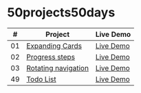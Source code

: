 ﻿# 50projects50days


|  #  | Project                                                                                          | Live Demo                                                                                         |
| :-: | ------------------------------------------------------------------------------------------------ | ------------------------------------------------------------------------------------------------- |
| 01  | [Expanding Cards](https://github.com/bayanghaben/50projects50days/tree/main/expanding-cards)     | [Live Demo](https://raw.githack.com/bayanghaben/50projects50days/main/expanding-cards/index.html) |
| 02  | [Progress steps](https://github.com/bayanghaben/50projects50days/tree/main/progress-steps)     | [Live Demo](https://raw.githack.com/bayanghaben/50projects50days/main/progress-steps/index.html) |
| 03  | [Rotating navigation](https://github.com/bayanghaben/50projects50days/blob/main/Rotating-navigation/index.html) | [Live Demo](https://raw.githack.com/bayanghaben/50projects50days/main/Rotating-navigation/index.html) |
| 49  | [Todo List](https://github.com/bayanghaben/50projects50days/tree/main/todo-list)                 | [Live Demo](https://bayanghaben.github.io/todolist-day49/)                                        |

